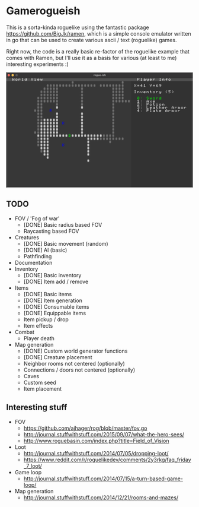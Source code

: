 # Gamerogueish

This is a sorta-kinda roguelike using the fantastic package https://github.com/BigJk/ramen, which is a simple console emulator written in go that can be used to create various ascii / text (roguelike) games.

Right now, the code is a really basic re-factor of the roguelike example that comes with Ramen, but I'll use it as a basis for various (at least to me) interesting experiments :)


![alt text](https://raw.githubusercontent.com/Flokey82/go_gens/master/gamerogueish/images/rgb.png "rogue-ish")

## TODO

* FOV / 'Fog of war'
  * [DONE] Basic radius based FOV
  * Raycasting based FOV
* Creatures
  * [DONE] Basic movement (random)
  * [DONE] AI (basic)
  * Pathfinding
* Documentation
* Inventory
  * [DONE] Basic inventory
  * [DONE] Item add / remove
* Items
  * [DONE] Basic items
  * [DONE] Item generation
  * [DONE] Consumable items
  * [DONE] Equippable items
  * Item pickup / drop
  * Item effects
* Combat
  * Player death
* Map generation
  * [DONE] Custom world generator functions
  * [DONE] Creature placement
  * Neighbor rooms not centered (optionally)
  * Connections / doors not centered (optionally)
  * Caves
  * Custom seed
  * Item placement

## Interesting stuff

* FOV
  * https://github.com/ajhager/rog/blob/master/fov.go
  * http://journal.stuffwithstuff.com/2015/09/07/what-the-hero-sees/
  * http://www.roguebasin.com/index.php?title=Field_of_Vision
* Loot
  * http://journal.stuffwithstuff.com/2014/07/05/dropping-loot/
  * https://www.reddit.com/r/roguelikedev/comments/2y3rkg/faq_friday_7_loot/
* Game loop
  * http://journal.stuffwithstuff.com/2014/07/15/a-turn-based-game-loop/
* Map generation
  * http://journal.stuffwithstuff.com/2014/12/21/rooms-and-mazes/